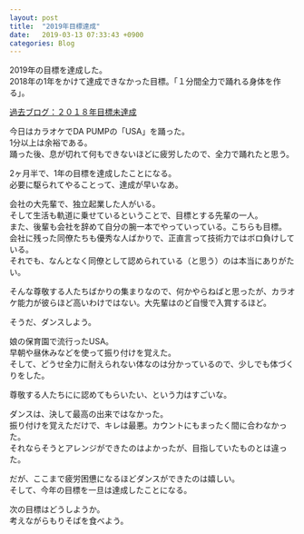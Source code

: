 ```yaml
---
layout: post
title:  "2019年目標達成"
date:   2019-03-13 07:33:43 +0900
categories: Blog
---
```



2019年の目標を達成した。  
2018年の1年をかけて達成できなかった目標。「１分間全力で踊れる身体を作る」。

[過去ブログ：２０１８年目標未達成](https://naoshigenakanoyaze.github.io/blog/2018/12/31/2018/)　

今日はカラオケでDA PUMPの「USA」を踊った。  
1分以上は余裕である。  
踊った後、息が切れて何もできないほどに疲労したので、全力で踊れたと思う。

2ヶ月半で、1年の目標を達成したことになる。  
必要に駆られてやることって、達成が早いなあ。

会社の大先輩で、独立起業した人がいる。  
そして生活も軌道に乗せているということで、目標とする先輩の一人。  
また、後輩も会社を辞めて自分の腕一本でやっていっている。こちらも目標。  
会社に残った同僚たちも優秀な人ばかりで、正直言って技術力ではボロ負けしている。  
それでも、なんとなく同僚として認められている（と思う）のは本当にありがたい。

そんな尊敬する人たちばかりの集まりなので、何かやらねばと思ったが、カラオケ能力が彼らほど高いわけではない。大先輩はのど自慢で入賞するほど。

そうだ、ダンスしよう。

娘の保育園で流行ったUSA。  
早朝や昼休みなどを使って振り付けを覚えた。  
そして、どうせ全力に耐えられない体なのは分かっているので、少しでも体づくりをした。

尊敬する人たちにに認めてもらいたい、という力はすごいな。

ダンスは、決して最高の出来ではなかった。  
振り付けを覚えただけで、キレは最悪。カウントにもまったく間に合わなかった。  
それならそうとアレンジができたのはよかったが、目指していたものとは違った。

だが、ここまで疲労困憊になるほどダンスができたのは嬉しい。  
そして、今年の目標を一旦は達成したことになる。

次の目標はどうしようか。  
考えながらもりそばを食べよう。




